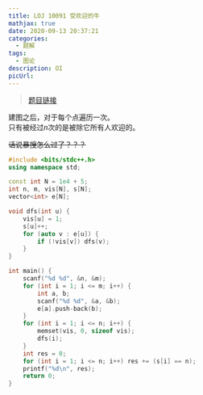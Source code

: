 ```yaml
---
title: LOJ 10091 受欢迎的牛
mathjax: true
date: 2020-09-13 20:37:21
categories: 
  - 题解
tags: 
  - 图论
description: OI
picUrl: 
---
```



>[题目链接][1]


  [1]: https://loj.ac/problem/10091  

建图之后，对于每个点遍历一次。  
只有被经过$n$次的是被除它所有人欢迎的。  

~~话说暴搜怎么过了？？？~~  

```cpp
#include <bits/stdc++.h>
using namespace std;

const int N = 1e4 + 5;
int n, m, vis[N], s[N];
vector<int> e[N];

void dfs(int u) {
    vis[u] = 1;
	s[u]++;
	for (auto v : e[u]) {
		if (!vis[v]) dfs(v);
	}
}

int main() {
    scanf("%d %d", &n, &m);
	for (int i = 1; i <= m; i++) {
		int a, b;
		scanf("%d %d", &a, &b);
		e[a].push-back(b);
	}
	for (int i = 1; i <= n; i++) {
		memset(vis, 0, sizeof vis);
		dfs(i);
	}
	int res = 0;
	for (int i = 1; i <= n; i++) res += (s[i] == n);
	printf("%d\n", res);
	return 0;
}

```